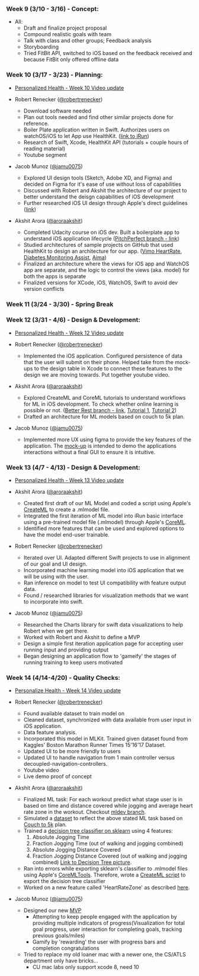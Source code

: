 ### Week 9 (3/10 - 3/16) - Concept:
  - All:
    - Draft and finalize project proposal
    - Compound realistic goals with team
    - Talk with class and other groups; Feedback analysis
    - Storyboarding
    - Tried FitBit API, switched to iOS based on the feedback received and because FitBit only offered offline data

 ### Week 10 (3/17 - 3/23) - Planning:
  - [Personalized Health - Week 10 Video update](https://youtu.be/LEdRSpescg0)
  - Robert Renecker ([@robertrenecker](https://github.com/robertrenecker))
    - Download software needed
    - Plan out tools needed and find other similar projects done for reference.
    - Boiler Plate application written in Swift. Authorizes users on watchOS/iOS to let App use HealthKit. ([link to iRun](https://github.com/CUBoulder-2019Sp-IML4HCI/FinalProject-PersonalizedHealth/tree/master/iRun))
    - Research of Swift, Xcode, HealthKit API (tutorials + couple hours of reading material)
    - Youtube segment

  - Jacob Munoz ([@jamu0075](https://github.com/jamu0075))
    - Explored UI design tools (Sketch, Adobe XD, and Figma) and decided on Figma for it's ease of use without loss of capabilities
    - Discussed with Robert and Akshit the architecture of our project to better understand the deisgn capabilities of iOS development
    - Further researched iOS UI design through Apple's direct guidelines ([link](https://developer.apple.com/design/human-interface-guidelines/ios/overview/themes/))

  - Akshit Arora ([@aroraakshit](http://github.com/aroraakshit))
    - Completed Udacity course on iOS dev. Built a boilerplate app to understand iOS application lifecycle ([PitchPerfect branch - link](https://github.com/CUBoulder-2019Sp-IML4HCI/FinalProject-PersonalizedHealth/tree/pitchPerfect/pitchPerfect))
    - Studied architectures of sample projects on GitHub that used HealthKit to design an architecture for our app. ([Vimo HeartRate](https://github.com/CUBoulder-2019Sp-IML4HCI/FinalProject-PersonalizedHealth/tree/sampleWatchOS/watchOS-3-heartrate), [Diabetes Monitoring Assist](https://github.com/wytesk133/diabetes-monitoring-assist), [Aima](https://github.com/leonidprovorov/aima))
    - Finalized an architecture where the views for iOS app and WatchOS app are separate, and the logic to control the views (aka. model) for both the apps is separate
    - Finalized versions for XCode, iOS, WatchOS, Swift to avoid dev version conflicts

### Week 11 (3/24 - 3/30) - Spring Break

### Week 12 (3/31 - 4/6) - Design & Development:
- [Personalized Health - Week 12 Video update](https://youtu.be/pEmbwJ8PBj8)
- Robert Renecker ([@robertrenecker](https://github.com/robertrenecker))
  - Implemented the iOS application. Configured persistence of data that the user will submit on their phone. Helped take from the mock-ups to the design table in Xcode to connect these features to the design we are moving towards. Put together youtube video.

- Akshit Arora ([@aroraakshit](http://github.com/aroraakshit))
  - Explored CreateML and CoreML tutorials to understand workflows for ML in iOS development. To check whether online learning is possible or not. ([Better Rest branch - link](https://github.com/CUBoulder-2019Sp-IML4HCI/FinalProject-PersonalizedHealth/tree/createML), [Tutorial 1](https://www.youtube.com/watch?v=x9_BG2q7XYw), [Tutorial 2](https://www.youtube.com/watch?v=T4t73CXB7CU))
  - Drafted an architecture for ML models based on couch to 5k plan.

- Jacob Munoz ([@jamu0075](https://github.com/jamu0075))
  - Implemented more UX using figma to provide the key features of the application. The [mock-up](https://www.figma.com/proto/DUEEdmnHawuhMYVCu4EsruqB/Personalized-Health?node-id=1%3A2&scaling=scale-down) is intended to demo the applications interactions without a final GUI to ensure it is intuitive.

### Week 13 (4/7 - 4/13) - Design & Development:
- [Personalized Health - Week 13 Video update](https://youtu.be/XtAauaUkJPM)

- Akshit Arora ([@aroraakshit](http://github.com/aroraakshit))
  - Created first draft of our ML Model and coded a script using Apple's [CreateML](https://developer.apple.com/documentation/createml) to create a .mlmodel file.
  - Integrated the first iteration of ML model into iRun basic interface using a pre-trained model file (.mlmodel) through Apple's [CoreML](https://developer.apple.com/documentation/coreml).
  - Identified more features that can be used and explored options to have the model end-user trainable.

- Robert Renecker ([@robertrenecker](https://github.com/robertrenecker))
  - Iterated over UI. Adapted different Swift projects to use in alignment of our goal and UI design.
  - Incorporated machine learning model into iOS application that we will be using with the user.
  - Ran inference on model to test UI compatibility with feature output data.
  - Found / researched libraries for visualization methods that we want to incorporate into swift.

- Jacob Munoz ([@jamu0075](https://github.com/jamu0075))
  - Researched the Charts library for swift data visualizations to help Robert when we get there.
  - Worked with Robert and Akshit to define a MVP
  - Design a simple first iteration application page for accepting user running input and providing output
  - Began designing an application flow to 'gameify' the stages of running training to keep users motivated


### Week 14 (4/14-4/20) - Quality Checks:
- [Personalize Health - Week 14 Video update](https://youtu.be/2pR7CaKURUU)

- Robert Renecker ([@robertrenecker](https://github.com/robertrenecker))
  - Found available dataset to train model on
  - Cleaned dataset, synchronized with data available from user input in iOS application.
  - Data feature analysis.
  - Incorporated this model in MLKit. Trained given dataset found from Kaggles' Boston Marathon Runner Times 15'16'17 Dataset.
  - Updated UI to be more friendly to users
  - Updated UI to handle navigation from 1 main controller versus decoupled-navigation-controllers.
  - Youtube video
  - Live demo proof of concept

- Akshit Arora ([@aroraakshit](http://github.com/aroraakshit))
  - Finalized ML task: For each workout predict what stage user is in based on time and distance covered while jogging and average heart rate zone in the workout. Checkout [mldev branch](https://github.com/CUBoulder-2019Sp-IML4HCI/FinalProject-PersonalizedHealth/tree/mldev/mldev).
  - Simulated a [dataset](https://github.com/CUBoulder-2019Sp-IML4HCI/FinalProject-PersonalizedHealth/blob/mldev/mldev/simulated.csv) to reflect the above stated ML task based on [Couch to 5k](https://crcphp.arizona.edu/sites/default/files/images/Couch-to-5k%20Running%20Plan.pdf) plan.
  - Trained a [decision tree classifier on sklearn](https://github.com/CUBoulder-2019Sp-IML4HCI/FinalProject-PersonalizedHealth/blob/mldev/mldev/model_prep.ipynb) using 4 features:
    1. Absolute Jogging Time
    2. Fraction Jogging Time (out of walking and jogging combined)
    3. Absolute Jogging Distance Covered
    4. Fraction Jogging Distance Covered (out of walking and jogging combined)
    [Link to Decision Tree picture](https://github.com/CUBoulder-2019Sp-IML4HCI/FinalProject-PersonalizedHealth/blob/mldev/mldev/tree.png).
  - Ran into errors while exporting sklearn's classifier to .mlmodel files using Apple's [CoreMLTools](https://github.com/apple/coremltools). Therefore, wrote a [CreateML script](https://github.com/CUBoulder-2019Sp-IML4HCI/FinalProject-PersonalizedHealth/blob/mldev/mldev/CreateML.playground/Contents.swift) to export the decision tree classifier
  - Worked on a new feature called 'HeartRateZone' as described [here](https://www.healthline.com/health/running-heart-rate#heart-rate-training).

 - Jacob Munoz ([@jamu0075](https://github.com/jamu0075))
    - Designed our new [MVP](https://www.figma.com/file/DUEEdmnHawuhMYVCu4EsruqB/Personalized-Health?node-id=0%3A1)
      - Attempting to keep people engaged with the application by providing multiple indicators of progress(Visualization for total goal progress, user interaction for completing goals, tracking previous goals/miles)
      - Gamify by 'rewarding' the user with progress bars and completion congratulations
    - Tried to replace my old loaner mac with a newer one, the CS/ATLS department only have bricks...
      - CU mac labs only support xcode 8, need 10
